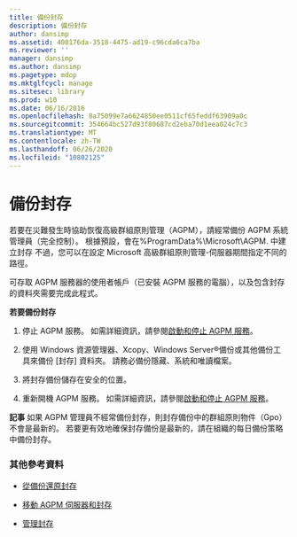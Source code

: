 ```yaml
---
title: 備份封存
description: 備份封存
author: dansimp
ms.assetid: 400176da-3518-4475-ad19-c96cda6ca7ba
ms.reviewer: ''
manager: dansimp
ms.author: dansimp
ms.pagetype: mdop
ms.mktglfcycl: manage
ms.sitesec: library
ms.prod: w10
ms.date: 06/16/2016
ms.openlocfilehash: 8a75099e7a6624850ee0511cf65feddf63909a0c
ms.sourcegitcommit: 354664bc527d93f80687cd2eba70d1eea024c7c3
ms.translationtype: MT
ms.contentlocale: zh-TW
ms.lasthandoff: 06/26/2020
ms.locfileid: "10802125"
---
```

# 備份封存


若要在災難發生時協助恢復高級群組原則管理（AGPM），請經常備份 AGPM 系統管理員（完全控制）。 根據預設，會在%ProgramData%\\Microsoft\\AGPM. 中建立封存 不過，您可以在設定 Microsoft 高級群組原則管理-伺服器期間指定不同的路徑。

可存取 AGPM 服務器的使用者帳戶（已安裝 AGPM 服務的電腦），以及包含封存的資料夾需要完成此程式。

**若要備份封存**

1.  停止 AGPM 服務。 如需詳細資訊，請參閱[啟動和停止 AGPM 服務](start-and-stop-the-agpm-service-agpm30ops.md)。

2.  使用 Windows 資源管理器、Xcopy、Windows Server®備份或其他備份工具來備份 [封存] 資料夾。 請務必備份隱藏、系統和唯讀檔案。

3.  將封存備份儲存在安全的位置。

4.  重新開機 AGPM 服務。 如需詳細資訊，請參閱[啟動和停止 AGPM 服務](start-and-stop-the-agpm-service-agpm30ops.md)。

**記事** 如果 AGPM 管理員不經常備份封存，則封存備份中的群組原則物件（Gpo）不會是最新的。 若要更有效地確保封存備份是最新的，請在組織的每日備份策略中備份封存。

 

### 其他參考資料

-   [從備份還原封存](restore-the-archive-from-a-backup.md)

-   [移動 AGPM 伺服器和封存](move-the-agpm-server-and-the-archive.md)

-   [管理封存](managing-the-archive.md)

 

 





